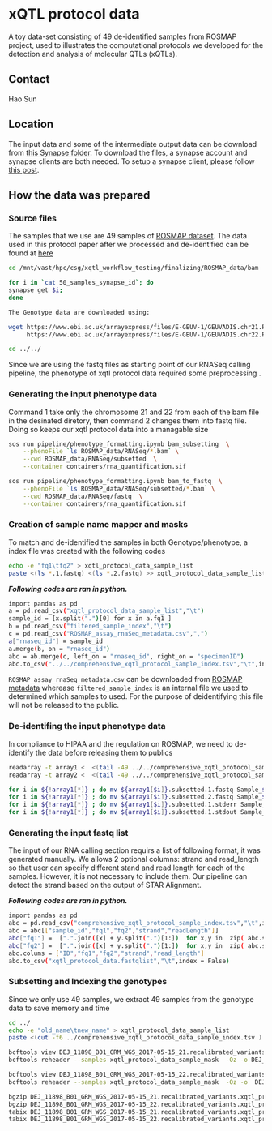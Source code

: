 # xQTL protocol data

A toy data-set consisting of 49 de-identified samples from ROSMAP project, used to illustrates the computational protocols we developed for the detection and analysis of molecular QTLs (xQTLs). 


## Contact

Hao Sun

## Location

The input data and some of the intermediate output data can be download from [this Synapse folder](https://www.synapse.org/#!Synapse:syn36416601). To download the files, a synapse account and synapse clients are both needed. To setup a synapse client, please follow [this post](https://help.synapse.org/docs/Installing-Synapse-API-Clients.1985249668.html).


## How the data was prepared

### Source files

The samples that we use are 49 samples of [ROSMAP dataset](https://www.synapse.org/#!Synapse:syn4164376). The data used in this protocol paper after we processed and de-identified can be found at [here]()


```bash
cd /mnt/vast/hpc/csg/xqtl_workflow_testing/finalizing/ROSMAP_data/bam
```


```bash
for i in `cat 50_samples_synapse_id`; do 
synapse get $i;
done
```


```bash
The Genotype data are downloaded using:
```


```bash
wget https://www.ebi.ac.uk/arrayexpress/files/E-GEUV-1/GEUVADIS.chr21.PH1PH2_465.IMPFRQFILT_BIALLELIC_PH.annotv2.genotypes.vcf.gz \
     https://www.ebi.ac.uk/arrayexpress/files/E-GEUV-1/GEUVADIS.chr22.PH1PH2_465.IMPFRQFILT_BIALLELIC_PH.annotv2.genotypes.vcf.gz
```


```bash
cd ../../
```


Since we are using the fastq files as starting point of our RNASeq calling pipeline, the phenotype of xqtl protocol data required some preprocessing . 



### Generating the input phenotype data
Command 1 take only the chromosome 21 and 22 from each of the bam file in the desinated diretory, then command 2 changes them into fastq file. Doing so keeps our xqtl protocol data into a managable size


```bash
sos run pipeline/phenotype_formatting.ipynb bam_subsetting  \
    --phenoFile `ls ROSMAP_data/RNASeq/*.bam` \
    --cwd ROSMAP_data/RNASeq/subsetted  \
    --container containers/rna_quantification.sif 
```


```bash
sos run pipeline/phenotype_formatting.ipynb bam_to_fastq  \
    --phenoFile `ls ROSMAP_data/RNASeq/subsetted/*.bam` \
    --cwd ROSMAP_data/RNASeq/fastq  \
    --container containers/rna_quantification.sif 
```

### Creation of sample name mapper and masks
To match and de-identified the samples in both Genotype/phenotype, a index file was created with the following codes


```bash
echo -e "fq1\tfq2" > xqtl_protocol_data_sample_list
paste <(ls *.1.fastq) <(ls *.2.fastq) >> xqtl_protocol_data_sample_list
```

***Following codes are ran in python.***


```bash
import pandas as pd
a = pd.read_csv("xqtl_protocol_data_sample_list","\t")
sample_id = [x.split(".")[0] for x in a.fq1 ]
b = pd.read_csv("filtered_sample_index","\t")
c = pd.read_csv("ROSMAP_assay_rnaSeq_metadata.csv",",")
a["rnaseq_id"] = sample_id
a.merge(b, on = "rnaseq_id")
abc = ab.merge(c, left_on = "rnaseq_id", right_on = "specimenID")
abc.to_csv("../../comprehensive_xqtl_protocol_sample_index.tsv","\t",index = False)
```

`ROSMAP_assay_rnaSeq_metadata.csv` can be downloaded from [ROSMAP metadata](https://www.synapse.org/#!Synapse:syn21088596) wherease `filtered_sample_index` is an internal file we used to determined which samples to used. For the purpose of deidentifying this file will not be released to the public.

### De-identifing the input phenotype data
In compliance to HIPAA and the regulation on ROSMAP, we need to de-identify the data before releasing them to publics


```bash
readarray -t array1 <  <(tail -49 ../../comprehensive_xqtl_protocol_sample_index.tsv | cut -f5)
readarray -t array2 <  <(tail -49 ../../comprehensive_xqtl_protocol_sample_index.tsv | cut -f3)
```


```bash
for i in ${!array1[*]} ; do mv ${array1[$i]}.subsetted.1.fastq Sample_${array2[$i]}.subsetted.1.fastq   ;done
for i in ${!array1[*]} ; do mv ${array1[$i]}.subsetted.2.fastq Sample_${array2[$i]}.subsetted.2.fastq   ;done
for i in ${!array1[*]} ; do mv ${array1[$i]}.subsetted.1.stderr Sample_${array2[$i]}.subsetted.1.stderr   ;done
for i in ${!array1[*]} ; do mv ${array1[$i]}.subsetted.1.stdout Sample_${array2[$i]}.subsetted.1.stdout   ;done
```

### Generating the input fastq list
The input of our RNA calling section requirs a list of following format, it was generated manually. We allows 2 optional columns: strand and read_length so that user can specify different stand and read length for each of the samples. However, it is not necessary to include them. Our pipeline can detect the strand based on the output of STAR Alignment.

***Following codes are ran in python.***


```bash
import pandas as pd
abc = pd.read_csv("comprehensive_xqtl_protocol_sample_index.tsv","\t",index = False)
abc = abc[["sample_id","fq1","fq2","strand","readLength"]]
abc["fq1"] =  [".".join([x] + y.split(".")[1:])  for x,y in  zip( abc.sample_id, abc.fq1) ]
abc["fq2"] =  [".".join([x] + y.split(".")[1:])  for x,y in  zip( abc.sample_id, abc.fq2) ]
abc.colums = ["ID","fq1","fq2","strand","read_length"]
abc.to_csv("xqtl_protocol_data.fastqlist","\t",index = False)
```

### Subsetting and Indexing the genotypes
Since we only use 49 samples, we extract 49 samples from the genotype data to save memory and time


```bash
cd ../
echo -e "old_name\tnew_name" > xqtl_protocol_data_sample_list
paste <(cut -f6 ../comprehensive_xqtl_protocol_data_sample_index.tsv ) <(cut -f1 ../comprehensive_xqtl_protocol_data_sample_index.tsv  ) >> xqtl_protocol_data_sample_mask
```


```bash
bcftools view DEJ_11898_B01_GRM_WGS_2017-05-15_21.recalibrated_variants.vcf.gz -S <(cat ../comprehensive_xqtl_protocol_data_sample_index.tsv | cut -f6 | tail -49 ) | \
bcftools reheader --samples xqtl_protocol_data_sample_mask  -Oz -o DEJ_11898_B01_GRM_WGS_2017-05-15_21.recalibrated_variants.xqtl_protocol_data.vcf

bcftools view DEJ_11898_B01_GRM_WGS_2017-05-15_22.recalibrated_variants.vcf.gz -S <(cat ../comprehensive_xqtl_protocol_data_sample_index.tsv | cut -f6 | tail -49 ) | \
bcftools reheader --samples xqtl_protocol_data_sample_mask  -Oz -o  DEJ_11898_B01_GRM_WGS_2017-05-15_22.recalibrated_variants.xqtl_protocol_data.vcf

bgzip DEJ_11898_B01_GRM_WGS_2017-05-15_21.recalibrated_variants.xqtl_protocol_data.vcf
bgzip DEJ_11898_B01_GRM_WGS_2017-05-15_22.recalibrated_variants.xqtl_protocol_data.vcf
tabix DEJ_11898_B01_GRM_WGS_2017-05-15_21.recalibrated_variants.xqtl_protocol_data.vcf.gz
tabix DEJ_11898_B01_GRM_WGS_2017-05-15_22.recalibrated_variants.xqtl_protocol_data.vcf.gz
```
